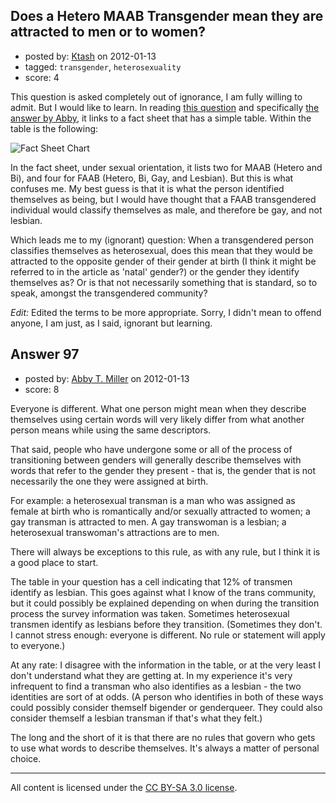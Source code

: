 ## Does a Hetero MAAB Transgender mean they are attracted to men or to women?

- posted by: [Ktash](https://stackexchange.com/users/-1/31-ktash) on 2012-01-13
- tagged: `transgender`, `heterosexuality`
- score: 4

This question is asked completely out of ignorance, I am fully willing to admit. But I would like to learn. In reading [this question][1] and specifically [the answer by Abby][2], it links to a fact sheet that has a simple table. Within the table is the following:

![Fact Sheet Chart][3]

In the fact sheet, under sexual orientation, it lists two for MAAB (Hetero and Bi), and four for FAAB (Hetero, Bi, Gay, and Lesbian). But this is what confuses me. My best guess is that it is what the person identified themselves as being, but I would have thought that a FAAB transgendered individual would classify themselves as male, and therefore be gay, and not lesbian.

Which leads me to my (ignorant) question: When a transgendered person classifies themselves as heterosexual, does this mean that they would be attracted to the opposite gender of their gender at birth (I think it might be referred to in the article as 'natal' gender?) or the gender they identify themselves as? Or is that not necessarily something that is standard, so to speak, amongst the transgendered community?

*Edit:* Edited the terms to be more appropriate. Sorry, I didn't mean to offend anyone, I am just, as I said, ignorant but learning.


  [1]: http://sexuality.stackexchange.com/q/60/31
  [2]: http://sexuality.stackexchange.com/a/71/31
  [3]: http://i.stack.imgur.com/bIDy3.png


## Answer 97

- posted by: [Abby T. Miller](https://stackexchange.com/users/-1/15-abby-t-miller) on 2012-01-13
- score: 8

Everyone is different. What one person might mean when they describe themselves using certain words will very likely differ from what another person means while using the same descriptors. 

That said, people who have undergone some or all of the process of transitioning between genders will generally describe themselves with words that refer to the gender they present - that is, the gender that is not necessarily the one they were assigned at birth. 

For example: a heterosexual transman is a man who was assigned as female at birth who is romantically and/or sexually attracted to women; a gay transman is attracted to men. A gay transwoman is a lesbian; a heterosexual transwoman's attractions are to men. 

There will always be exceptions to this rule, as with any rule, but I think it is a good place to start.

The table in your question has a cell indicating that 12% of transmen identify as lesbian. This goes against what I know of the trans community, but it could possibly be explained depending on when during the transition process the survey information was taken. Sometimes heterosexual transmen identify as lesbians before they transition. (Sometimes they don't. I cannot stress enough: everyone is different. No rule or statement will apply to everyone.)

At any rate: I disagree with the information in the table, or at the very least I don't understand what they are getting at. In my experience it's very infrequent to find a transman who also identifies as a lesbian - the two identities are sort of at odds. (A person who identifies in both of these ways could possibly consider themself bigender or genderqueer. They could also consider themself a lesbian transman if that's what they felt.)

The long and the short of it is that there are no rules that govern who gets to use what words to describe themselves. It's always a matter of personal choice.





---

All content is licensed under the [CC BY-SA 3.0 license](https://creativecommons.org/licenses/by-sa/3.0/).
